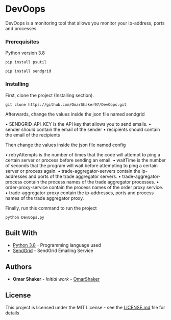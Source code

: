 # DevOops

DevOops is a monitoring tool that allows you monitor your ip-address, ports and processes.

### Prerequisites

Python version 3.8

```
pip install psutil
```

```
pip install sendgrid
```

### Installing

First, clone the project (Installing section).

```
git clone https://github.com/OmarShaker97/DevOops.git
```

Afterwards, change the values inside the json file named sendgrid

• SENDGRID_API_KEY is the API key that allows you to send emails.
• sender should contain the email of the sender
• recipients should contain the email of the recipients

Then change the values inside the json file named config

• retryAttempts is the number of times that the code will attempt to ping a certain server or process before sending an email.
• waitTime is the number of seconds that the program will wait before attempting to ping a certain server or process again.
• trade-aggregator-servers contain the ip-addresses and ports of the trade aggregator servers.
• trade-aggregator-process contain the process names of the trade aggregator processes.
• order-proxy-service contain the process names of the order proxy service.
• trade-aggregator-proxy contain the ip-addresses, ports and process names of the trade aggregator proxy.

Finally, run this command to run the project

```
python DevOops.py
```

## Built With

- [Python 3.8](https://www.python.org/downloads/release/python-380/) - Programming language used
- [SendGrid](https://github.com/sendgrid/sendgrid-python) - SendGrid Emailing Service

## Authors

- **Omar Shaker** - _Initial work_ - [OmarShaker](https://github.com/OmarShaker97)

## License

This project is licensed under the MIT License - see the [LICENSE.md](LICENSE.md) file for details
